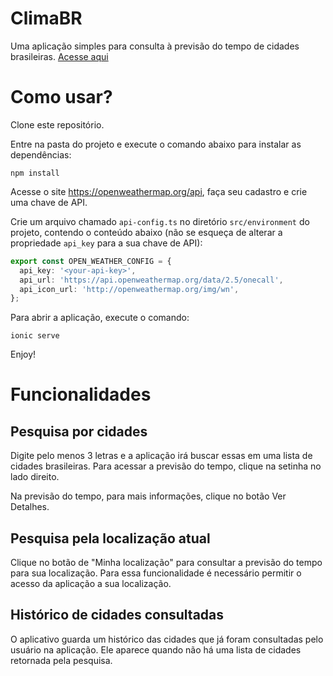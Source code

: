 # ClimaBR

Uma aplicação simples para consulta à previsão do tempo de cidades brasileiras.
[Acesse aqui](https://climabr-trabalho.web.app/home)

# Como usar?

Clone este repositório.

Entre na pasta do projeto e execute o comando abaixo para instalar as dependências:

`npm install`

Acesse o site https://openweathermap.org/api, faça seu cadastro e crie uma chave de API.

Crie um arquivo chamado `api-config.ts` no diretório `src/environment` do projeto, contendo o conteúdo abaixo (não se esqueça de alterar a propriedade `api_key` para a sua chave de API):

```ts
export const OPEN_WEATHER_CONFIG = {
  api_key: '<your-api-key>',
  api_url: 'https://api.openweathermap.org/data/2.5/onecall',
  api_icon_url: 'http://openweathermap.org/img/wn',
};
```

Para abrir a aplicação, execute o comando:

`ionic serve`

Enjoy!

# Funcionalidades

## Pesquisa por cidades

Digite pelo menos 3 letras e a aplicação irá buscar essas em uma lista de cidades brasileiras. Para acessar a previsão do tempo, clique na setinha no lado direito. 

Na previsão do tempo, para mais informações, clique no botão Ver Detalhes.

## Pesquisa pela localização atual

Clique no botão de "Minha localização" para consultar a previsão do tempo para sua localização. Para essa funcionalidade é necessário permitir o acesso da aplicação a sua localização.

## Histórico de cidades consultadas

O aplicativo guarda um histórico das cidades que já foram consultadas pelo usuário na aplicação. Ele aparece quando não há uma lista de cidades retornada pela pesquisa.
